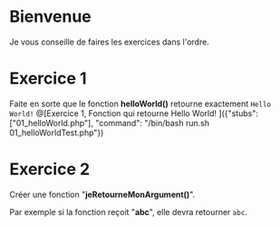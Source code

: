 # Bienvenue
Je vous conseille de faires les exercices dans l'ordre.

# Exercice 1
Faite en sorte que le fonction **helloWorld()** retourne exactement `Hello World!`
@[Exercice 1, Fonction qui retourne Hello World! ]({"stubs": ["01_helloWorld.php"], "command": "/bin/bash run.sh 01_helloWorldTest.php"})

# Exercice 2
Créer une fonction "**jeRetourneMonArgument()**".

Par exemple si la fonction reçoit "**abc**", elle devra retourner `abc`.